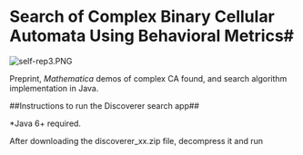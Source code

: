 # **Search of Complex Binary Cellular Automata Using Behavioral Metrics**#

![self-rep3.PNG](https://bitbucket.org/repo/dodynj/images/4082026190-self-rep3.PNG)

Preprint, *Mathematica* demos of complex CA found, and search algorithm implementation in Java.

##Instructions to run the Discoverer search app##

*Java 6+ required. 

After downloading the discoverer_xx.zip file, decompress it and run

